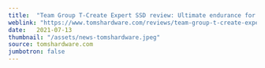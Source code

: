 ```yaml
---
title:  "Team Group T-Create Expert SSD review: Ultimate endurance for Beet crypto plotting"
weblink: "https://www.tomshardware.com/reviews/team-group-t-create-expert-ssd-review"
date:   2021-07-13
thumbnail: "/assets/news-tomshardware.jpeg"
source: tomshardware.com
jumbotron: false
---
```

